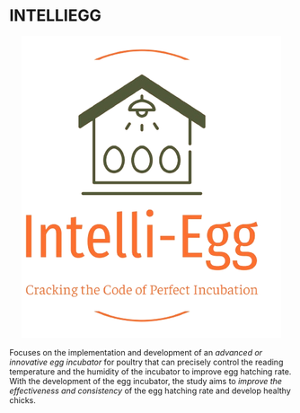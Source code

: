 # INTELLIEGG

<div style="text-align:center"><img src="/logo.png" /></div>

Focuses on the implementation and development of an _advanced or innovative egg incubator_ for poultry that can precisely control the reading temperature and the humidity of the incubator to improve egg hatching rate. With the development of the egg incubator, the study aims to _improve the effectiveness and consistency_ of the egg hatching rate and develop healthy chicks.
